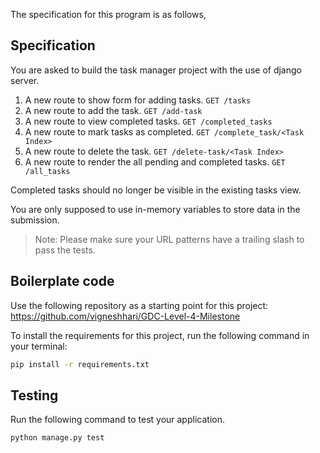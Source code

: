 
The specification for this program is as follows,

## Specification

You are asked to build the task manager project with the use of django server.

1) A new route to show form for adding tasks. `GET /tasks`
2) A new route to add the task. `GET /add-task `
3) A new route to view completed tasks. ` GET /completed_tasks `
4) A new route to mark tasks as completed. ` GET /complete_task/<Task Index> `
5) A new route to delete the task. `GET /delete-task/<Task Index> `
6) A new route to render the all pending and completed tasks. `GET /all_tasks `

Completed tasks should no longer be visible in the existing tasks view.

You are only supposed to use in-memory variables to store data in the submission.

> Note: Please make sure your URL patterns have a trailing slash to pass the tests.

## Boilerplate code

Use the following repository as a starting point for this project: https://github.com/vigneshhari/GDC-Level-4-Milestone

To install the requirements for this project, run the following command in your terminal:

```bash
pip install -r requirements.txt
```

## Testing

Run the following command to test your application.

```bash
python manage.py test
```